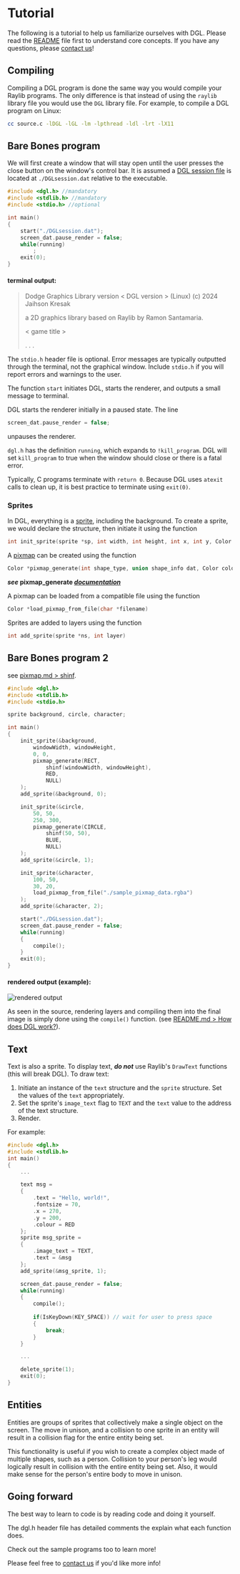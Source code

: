 # Tutorial

The following is a tutorial to help us familiarize ourselves with DGL. Please read the [README](../README.md) file first to understand core concepts. If you have any questions, please [contact us](../README.md#contact)!

## Compiling

Compiling a DGL program is done the same way you would compile your Raylib programs. The only difference is that instead of using the `raylib` library file you would use the `DGL` library file. For example, to compile a DGL program on Linux:

```sh
cc source.c -lDGL -lGL -lm -lpthread -ldl -lrt -lX11
```

## Bare Bones program

We will first create a window that will stay open until the user presses the close button on the window's control bar. It is assumed a [DGL session file](../README.md#dgl-session-file) is located at `./DGLsession.dat` relative to the executable.

```c
#include <dgl.h> //mandatory
#include <stdlib.h> //mandatory
#include <stdio.h> //optional

int main()
{
    start("./DGLsession.dat");
    screen_dat.pause_render = false;
    while(running)
        ;
    exit(0);
}
```

#### terminal output:

> Dodge Graphics Library version < DGL version > (Linux) (c) 2024 Jaihson Kresak
>
> a 2D graphics library based on Raylib by Ramon Santamaria.
>
> < game title >
>
> . . .

The `stdio.h` header file is optional. Error messages are typically outputted through the terminal, not the graphical window. Include `stdio.h` if you will report errors and warnings to the user.

The function `start` initiates DGL, starts the renderer, and outputs a small message to terminal.

DGL starts the renderer initially in a paused state. The line

``` c
screen_dat.pause_render = false;
```

unpauses the renderer.

`dgl.h` has the definition `running`, which expands to `!kill_program`. DGL will set `kill_program` to true when the window should close or there is a fatal error.

Typically, C programs terminate with `return 0`. Because DGL uses `atexit` calls to clean up, it is best practice to terminate using `exit(0)`.

### Sprites

In DGL, everything is a [sprite](../README.md#sprites), including the background. To create a sprite, we would declare the structure, then initiate it using the function

```c
int init_sprite(sprite *sp, int width, int height, int x, int y, Color *pixmap)
```

A [pixmap](../README.md#definitions) can be created using the function

```c
Color *pixmap_generate(int shape_type, union shape_info dat, Color colour, Color *out)
```

***see* pixmap_generate [*documentation*](./pixmap.md)**

A pixmap can be loaded from a compatible file using the function

```c
Color *load_pixmap_from_file(char *filename)
```

Sprites are added to layers using the function

```c
int add_sprite(sprite *ns, int layer)
```

## Bare Bones program 2

see [pixmap.md > shinf](./pixmap.md#shinf).

```c
#include <dgl.h>
#include <stdlib.h> 
#include <stdio.h> 

sprite background, circle, character;

int main()
{
    init_sprite(&background, 
        windowWidth, windowHeight, 
        0, 0, 
        pixmap_generate(RECT, 
            shinf(windowWidth, windowHeight), 
            RED,
            NULL)
    );
    add_sprite(&background, 0);

    init_sprite(&circle, 
        50, 50, 
        250, 300, 
        pixmap_generate(CIRCLE, 
            shinf(50, 50), 
            BLUE,
            NULL)
    );
    add_sprite(&circle, 1);

    init_sprite(&character, 
        100, 50, 
        30, 20, 
        load_pixmap_from_file("./sample_pixmap_data.rgba")
    );
    add_sprite(&character, 2);

    start("./DGLsession.dat");
    screen_dat.pause_render = false;
    while(running)
    {
        compile();
    }
    exit(0);
}
```

#### rendered output (example):

![rendered output](./media/barebones2-1.png)

As seen in the source, rendering layers and compiling them into the final image is simply done using the `compile()` function. (see [README.md > How does DGL work?](../README.md#how-does-dgl-work)).

## Text

Text is also a sprite. To display text, ***do not*** use Raylib's `DrawText` functions (this will break DGL). To draw text:

1. Initiate an instance of the `text` structure and the `sprite` structure. Set the values of the `text` appropriately.
2. Set the sprite's `image_text` flag to `TEXT` and the `text` value to the address of the text structure.
3. Render.

For example:

```c
#include <dgl.h>
#include <stdlib.h>
int main()
{
    ...

    text msg = 
    {
        .text = "Hello, world!",
        .fontsize = 70,
        .x = 270,
        .y = 200,
        .colour = RED
    };
    sprite msg_sprite = 
    {
        .image_text = TEXT,
        .text = &msg
    };
    add_sprite(&msg_sprite, 1);

    screen_dat.pause_render = false;
    while(running)
    {
        compile();
        
        if(IsKeyDown(KEY_SPACE)) // wait for user to press space
        {
            break;
        }
    }

    ...

    delete_sprite(1);
    exit(0);
}
```

## Entities

Entities are groups of sprites that collectively make a single object on the screen. The move in unison, and a collision to one sprite in an entity will result in a collision flag for the entire entity being set.

This functionality is useful if you wish to create a complex object made of multiple shapes, such as a person. Collision to your person's leg would logically result in collision with the entire entity being set. Also, it would make sense for the person's entire body to move in unison.



## Going forward

The best way to learn to code is by reading code and doing it yourself.

The dgl.h header file has detailed comments the explain what each function does.

Check out the sample programs too to learn more!

Please feel free to [contact us](../README.md#contact) if you'd like more info!
